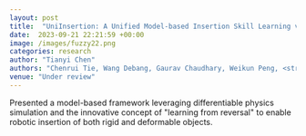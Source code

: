 ```yaml
---
layout: post
title:  "UniInsertion: A Unified Model-based Insertion Skill Learning via Differentiable Physics-based Simulation"
date:  2023-09-21 22:21:59 +00:00
image: /images/fuzzy22.png
categories: research
author: "Tianyi Chen"
authors: "Chenrui Tie, Wang Debang, Gaurav Chaudhary, Weikun Peng, <strong>Tianyi Chen</strong>, Gang Yang, Yao Mu, Lin Shao"
venue: "Under review"
---
```

Presented a model-based framework leveraging differentiable physics simulation and the innovative concept of "learning from reversal" to enable robotic insertion of both rigid and deformable objects.